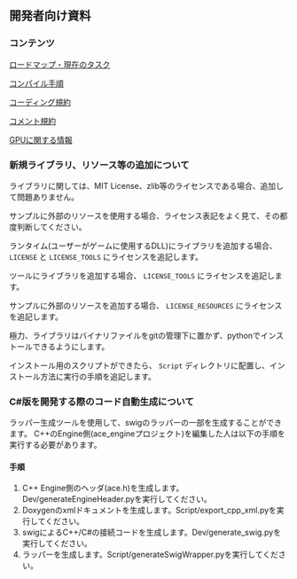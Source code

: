 ﻿## 開発者向け資料

### コンテンツ

[ロードマップ・現在のタスク](Task.md)

[コンパイル手順](HowToCompile/HowToCompile.md)

[コーディング規約](CodingRule.md)

[コメント規約](CommentRule.md)

[GPUに関する情報](GPU.md)

### 新規ライブラリ、リソース等の追加について

ライブラリに関しては、MIT License、zlib等のライセンスである場合、追加して問題ありません。

サンプルに外部のリソースを使用する場合、ライセンス表記をよく見て、その都度判断してください。

ランタイム(ユーザーがゲームに使用するDLL)にライブラリを追加する場合、``` LICENSE ``` と ``` LICENSE_TOOLS ``` にライセンスを追記します。

ツールにライブラリを追加する場合、 ``` LICENSE_TOOLS ``` にライセンスを追記します。

サンプルに外部のリソースを追加する場合、 ``` LICENSE_RESOURCES ``` にライセンスを追記します。

極力、ライブラリはバイナリファイルをgitの管理下に置かず、pythonでインストールできるようにします。

インストール用のスクリプトができたら、 ``` Script ``` ディレクトリに配置し、インストール方法に実行の手順を追記します。

### C#版を開発する際のコード自動生成について

ラッパー生成ツールを使用して、swigのラッパーの一部を生成することができます。
C++のEngine側(ace_engineプロジェクト)を編集した人は以下の手順を実行する必要があります。

#### 手順

1. C++ Engine側のヘッダ(ace.h)を生成します。Dev/generateEngineHeader.pyを実行してください。
2. Doxygenのxmlドキュメントを生成します。Script/export_cpp_xml.pyを実行してください。
3. swigによるC++/C#の接続コードを生成します。Dev/generate_swig.pyを実行してください。
4. ラッパーを生成します。Script/generateSwigWrapper.pyを実行してください。